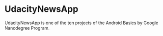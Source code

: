 # UdacityNewsApp
UdacityNewsApp is one of the ten projects of the Android Basics by Google Nanodegree Program.

